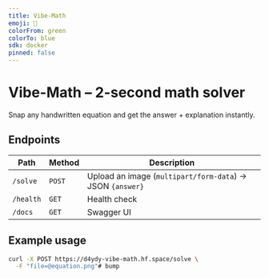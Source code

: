 ```yaml
---
title: Vibe-Math
emoji: 🧮
colorFrom: green
colorTo: blue
sdk: docker
pinned: false
---
```


# Vibe-Math – 2-second math solver

Snap any handwritten equation and get the answer + explanation instantly.

## Endpoints

| Path | Method | Description |
|---|---|---|
| `/solve` | `POST` | Upload an image (`multipart/form-data`) → JSON `{answer}` |
| `/health` | `GET` | Health check |
| `/docs` | `GET` | Swagger UI |

## Example usage

```bash
curl -X POST https://d4ydy-vibe-math.hf.space/solve \
  -F "file=@equation.png"# bump

